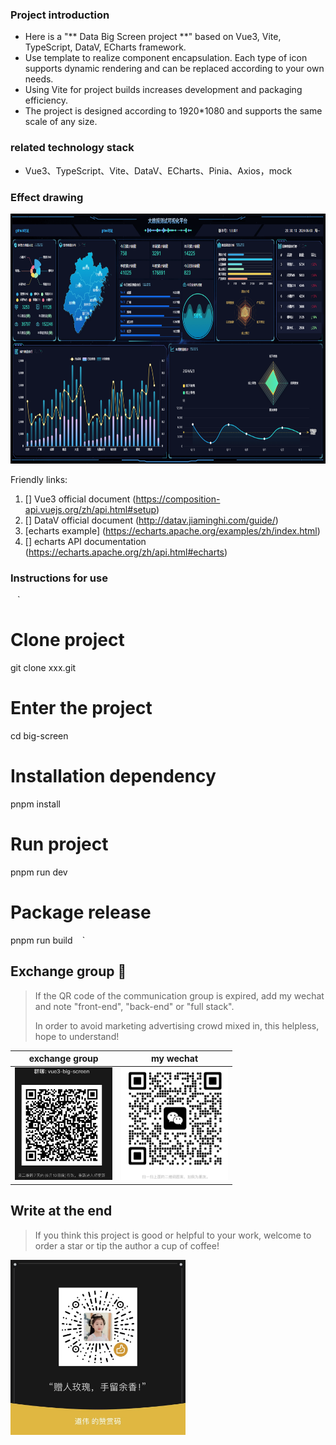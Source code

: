 ### Project introduction

- Here is a "** Data Big Screen project **" based on Vue3, Vite, TypeScript, DataV, ECharts framework.
- Use template to realize component encapsulation. Each type of icon supports dynamic rendering and can be replaced according to your own needs.
- Using Vite for project builds increases development and packaging efficiency.
- The project is designed according to 1920*1080 and supports the same scale of any size.

### related technology stack

- Vue3、TypeScript、Vite、DataV、ECharts、Pinia、Axios，mock

### Effect drawing

<img src="https://raw.githubusercontent.com/huadw/images/main/screen.png" height="400px"/>

Friendly links:

1. [] Vue3 official document (https://composition-api.vuejs.org/zh/api.html#setup)
2. [] DataV official document (http://datav.jiaminghi.com/guide/)
3. [echarts example] (https://echarts.apache.org/examples/zh/index.html)
4. [] echarts API documentation (https://echarts.apache.org/zh/api.html#echarts)

### Instructions for use
` ` `
# Clone project
git clone xxx.git

# Enter the project
cd big-screen

# Installation dependency
pnpm install

# Run project
pnpm run dev

# Package release
pnpm run build
` ` `
## Exchange group 🚀

> If the QR code of the communication group is expired, add my wechat and note "front-end", "back-end" or "full stack".
>
> In order to avoid marketing advertising crowd mixed in, this helpless, hope to understand!

| exchange group | my wechat |
| ------------------------------------------------------------ |  ------------------------------------------------------------ |
| <img src="https://raw.githubusercontent.com/huadw/images/main/group.png" height="180px"/> | <img  src="https://raw.githubusercontent.com/huadw/images/main/me.png" height="180px"/> |

## Write at the end
> If you think this project is good or helpful to your work, welcome to order a star or tip the author a cup of coffee!
<img src="https://raw.githubusercontent.com/huadw/images/main/pay.jpg" height="280px"/>
